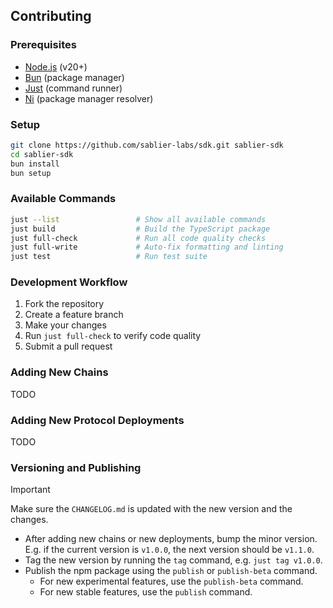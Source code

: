 ## Contributing

### Prerequisites

- [Node.js](https://nodejs.org) (v20+)
- [Bun](https://bun.sh) (package manager)
- [Just](https://github.com/casey/just) (command runner)
- [Ni](https://github.com/antfu-collective/ni) (package manager resolver)

### Setup

```bash
git clone https://github.com/sablier-labs/sdk.git sablier-sdk
cd sablier-sdk
bun install
bun setup
```

### Available Commands

```bash
just --list                 # Show all available commands
just build                  # Build the TypeScript package
just full-check             # Run all code quality checks
just full-write             # Auto-fix formatting and linting
just test                   # Run test suite
```

### Development Workflow

1. Fork the repository
2. Create a feature branch
3. Make your changes
4. Run `just full-check` to verify code quality
5. Submit a pull request

### Adding New Chains

TODO

### Adding New Protocol Deployments

TODO

### Versioning and Publishing

> [!IMPORTANT]
>
> Make sure the `CHANGELOG.md` is updated with the new version and the changes.

- After adding new chains or new deployments, bump the minor version. E.g. if the current version is `v1.0.0`, the next
  version should be `v1.1.0`.
- Tag the new version by running the `tag` command, e.g. `just tag v1.0.0`.
- Publish the npm package using the `publish` or `publish-beta` command.
  - For new experimental features, use the `publish-beta` command.
  - For new stable features, use the `publish` command.
